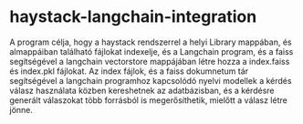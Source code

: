 # haystack-langchain-integration
A program célja, hogy a haystack rendszerrel a helyi Library mappában, 
és almappáiban található fájlokat indexelje, és a Langchain program, és 
a faiss segítségével a langchain vectorstore mappájában létre hozza a 
index.faiss és index.pkl fájlokat. Az index fájlok, és a faiss dokumnetum 
tár segítségével a langchain programhoz kapcsolódó nyelvi modellek a kérdés 
válasz használata közben kereshetnek az adatbázisban, és a kérdésre generált 
válaszokat több forrásból is megerősíthetik, mielőtt a válasz létre jönne.
